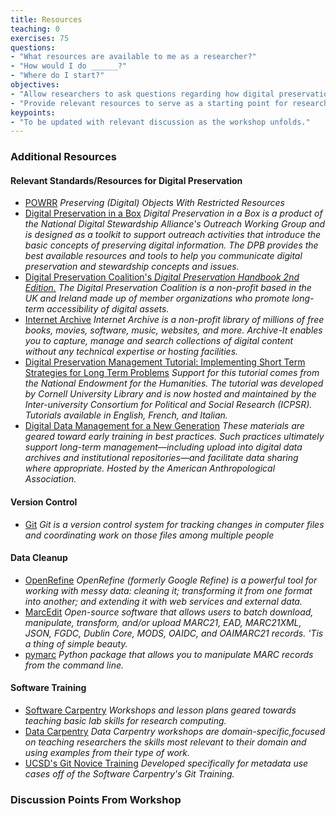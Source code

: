 ```yaml
---
title: Resources
teaching: 0
exercises: 75
questions:
- "What resources are available to me as a researcher?"
- "How would I do ______?"
- "Where do I start?"
objectives:
- "Allow researchers to ask questions regarding how digital preservation affects their specific work."
- "Provide relevant resources to serve as a starting point for researchers to undertake their own digital preservation."
keypoints:
- "To be updated with relevant discussion as the workshop unfolds."
--- 
```


### Additional Resources 

#### Relevant Standards/Resources for Digital Preservation

*	[POWRR] *Preserving (Digital) Objects With Restricted Resources*
*	[Digital Preservation in a Box] *Digital Preservation in a Box is a product of the National Digital Stewardship Alliance's Outreach Working Group and is designed as a toolkit to support outreach activities that introduce the basic concepts of preserving digital information. The DPB provides the best available resources and tools to help you communicate digital preservation and stewardship concepts and issues.*
*	[Digital Preservation Coalition's *Digital Preservation Handbook 2nd Edition.*] *The Digital Preservation Coalition is a non-profit based in the UK and Ireland made up of member organizations who promote long-term accessibility of digital assets.* 
*	[Internet Archive] *Internet Archive is a non-profit library of millions of free books, movies, software, music, websites, and more. Archive-It enables you to capture, manage and search collections of digital content without any technical expertise or hosting facilities.*
*	[Digital Preservation Management Tutorial: Implementing Short Term Strategies for Long Term Problems] *Support for this tutorial comes from the National Endowment for the Humanities. The tutorial was developed by Cornell University Library and is now hosted and maintained by the Inter-university Consortium for Political and Social Research (ICPSR). Tutorials available in English, French, and Italian.*
* [Digital Data Management for a New Generation] *These materials are geared toward early training in best practices. Such practices ultimately support long-term management—including upload into digital data archives and institutional repositories—and facilitate data sharing where appropriate. Hosted by the American Anthropological Association.*

[POWRR]: http://digitalpowrr.niu.edu/
[Digital Preservation in a Box]: http://digitalpowrr.niu.edu/digital-preservation-101/
[Digital Preservation Coalition's *Digital Preservation Handbook 2nd Edition.*]: http://dpconline.org/handbook
[Internet Archive]: https://archive.org/web/
[Digital Preservation Management Tutorial: Implementing Short Term Strategies for Long Term Problems]: http://www.dpworkshop.org/index.html
[Digital Data Management for a New Generation]: http://www.americananthro.org/LearnAndTeach/Landing.aspx?ItemNumber=20641&navItemNumber=20708

#### Version Control

*	[Git] *Git is a version control system for tracking changes in computer files and coordinating work on those files among multiple people*

[Git]: https://git-scm.com/

#### Data Cleanup

*	[OpenRefine] *OpenRefine (formerly Google Refine) is a powerful tool for working with messy data: cleaning it; transforming it from one format into another; and extending it with web services and external data.*
*	[MarcEdit] *Open-source software that allows users to batch download, manipulate, transform, and/or upload MARC21, EAD, MARC21XML, JSON, FGDC, Dublin Core, MODS, OAIDC, and OAIMARC21 records. 'Tis a thing of simple beauty.*
*	[pymarc] *Python package that allows you to manipulate MARC records from the command line.*

[OpenRefine]: http://openrefine.org/
[MarcEdit]: http://marcedit.reeset.net/
[pymarc]: https://pypi.python.org/pypi/pymarc

#### Software Training

*	[Software Carpentry] *Workshops and lesson plans geared towards teaching basic lab skills for research computing.*
*	[Data Carpentry] *Data Carpentry workshops are domain-specific,focused on teaching researchers the skills most relevant to their domain and using examples from their type of work.*
*	[UCSD's Git Novice Training] *Developed specifically for metadata use cases off of the Software Carpentry's Git Training.*

[Software Carpentry]: https://software-carpentry.org/lessons/
[Data Carpentry]: http://www.datacarpentry.org/lessons/
[UCSD's Git Novice Training]: https://github.com/ucsdlib/git-novice

### Discussion Points From Workshop

